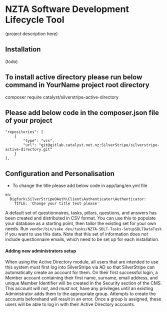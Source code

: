 # NZTA Software Development Lifecycle Tool
(project description here)

## Installation
(todo)

## To install active directory please run below command in YourName project root directory
 composer require catalyst/silverstripe-active-directory

## Please add below code in the composer.json file of your project
```
"repositories": [
    {
        "type": "vcs",
        "url": "git@gitlab.catalyst.net.nz:SilverStripe/silverstripe-active-directory.git"
    }
],
```

## Configuration and Personalisation
* To change the title please add below code in app/lang/en.yml file
```
en:
  Bigfork\SilverStripeOAuth\Client\Authenticator\Authenticator:
    TITLE: 'Change your title text please'
```

A default set of questionnaires, tasks, pillars, questions, and answers has been created and distributed in CSV format. You can use this to populate your database as a starting point, then tailor the existing set for your own needs.  Run `vendor/bin/sake dev/tasks/NZTA-SDLT-Tasks-SetupSDLTDataTask` if you want to use this data. Note that this set of information does _not_ include questionnaire emails, which need to be set up for each installation.

#### Adding new administrators setup
When using the Active Directory module, all users that are intended to use this system must first log into SilverStripe via AD so that SilverStripe can automatically create an account for them. On their first successful login, a Member account containing their first name, surname, email address, and unique Member Identifier will be created in the Security section of the CMS. This account *will not*, and *must not*, have any privileges until an existing Administrator adds them to the appropriate group. Attempts to create the accounts beforehand will result in an error. Once a group is assigned, these users will be able to log in with their Active Directory accounts.
